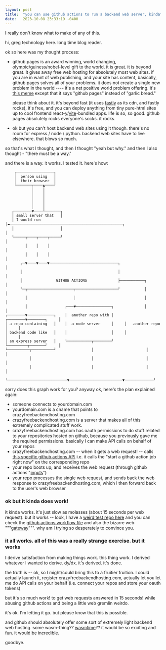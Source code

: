 ```yaml
---
layout: post
title:  "you can use github actions to run a backend web server, kinda"
date:   2023-10-08 23:33:19 -0400
---
```


I really don't know what to make of any of this.

hi, greg technology here. long time blog reader.

ok so here was my thought process:
- github pages is an award winning, world changing, olympic/guiness/nobel-level gift to the world. it is great. it is beyond great. it gives away free web hosting for absolutely most web sites. if you are in want of web publishing, and your site has content, basically, github pages solves all of your problems. it does not create a single new problem in the world ---- it's a net positive world problem offering. it's [this meme](https://knowyourmeme.com/memes/yeah-sex-is-cool-but) except that it says "github pages" instead of "garlic bread."
  
  please think about it. it's beyond fast (it uses [fastly](https://www.fastly.com/) as its cdn, and fastly rocks), it's free, and you can deploy anything from tiny pure-html sites up to cool frontend react-y/[vite](https://vitejs.dev/)-bundled apps. life is so, so good. github pages absolutely rocks everyone's socks. it rocks.
- ok but you can't host backend web sites using it though. there's no room for express / node / python. backend web sites have to live elsewhere. that blows so much.

so that's what I thought, and then I thought "yeah but why." and then I also thought - "there must be a way."

and there is a way. it works. I tested it. here's how:

```
    ┌─────────────────┐
    │  person using   │
    │  their browser  │
    └───────┬────▲────┘
            │    │
            │    │
            │    │
            │    │
            │    │
   ┌────────▼────┴───────┐
   │ small server that   │
   │ I would run         │◄───────────────────────────────────────────────────┐
   │                     │                                                    │
   └─────┬────┬────┬─────┘                                                    │
         │    │    │                                                          │
         │    │    │                                                          │
       ┌─▼────▼────▼───────────────────────────────┐                          │
       │                                           │                          │
       │               GITHUB ACTIONS              ├───────────┐              │
       └─┬─────────────────────┬───────────────────┘           │              │
         │                     │                               │              │
         │                 ┌───▼────────────────┐              │              │
┌────────▼────────────┐    │  another repo with │     ┌────────▼────────┐     │
│ a repo containing   │    │  a node server     │     │   another repo  │     │
│ backend code like   │    │                    │     │                 │     │
│ an express server   │    └───────────┬────────┘     └─────────┬───────┘     │
└──────────┬──────────┘                │                        │             │
           │                           │                        │             │
           │                           │                        │             │
           └───────────────────────────▼────────────────────────▼─────────────┘
```

sorry does this graph work for you? anyway ok, here's the plan explained again:

- someone connects to yourdomain.com
- yourdomain.com is a cname that points to crazyfreebackendhosting.com
- crazyfreebackendhosting.com is a server that makes all of this extremely complicated stuff work.
- crazyfreebackendhosting.com has oauth permissions to do stuff related to your repositories hosted on github, because you previously gave me the required permissions. basically I can make API calls on behalf of your repos
- crazyfreebackendhosting.com -- when it gets a web request! -- calls [this specific github actions API](https://docs.github.com/en/rest/actions/workflows?apiVersion=2022-11-28#create-a-workflow-dispatch-event) i.e. it calls the "start a github action job right now" on the corresponding repo
- your repo boots up, and receives the web request (through github actions "[inputs](https://docs.github.com/en/actions/creating-actions/metadata-syntax-for-github-actions#inputs)")
- your repo processes the single web request, and sends back the web response to crazyfreebackendhosting.com, which I then forward back to the user's web browser

### ok but it kinda does work!

it kinda works. it's just slow as molasses (about 15 seconds per web request). but it works -- look, I have a [weird test repo here](https://github.com/gregsadetsky/this-repo-demonstrates-that-you-can-use-github-actions-as-a-way-to-run-backend-web-servers-badly) and you can check the [github actions workflow file](https://github.com/gregsadetsky/this-repo-demonstrates-that-you-can-use-github-actions-as-a-way-to-run-backend-web-servers-badly/blob/main/.github/workflows/github-actions-demo.yml) and also the bizarre web """[gateway](https://github.com/gregsadetsky/this-repo-demonstrates-that-you-can-use-github-actions-as-a-way-to-run-backend-web-servers-badly/blob/main/github-actions-gateway.mjs)""". why am I trying so desperately to convince you.

### it all works. all of this was a really strange exercise. but it works

I derive satisfaction from making things work. this thing work. I derived whatever I wanted to derive. dy/dx. it's derived. it's done.

the truth is -- ok, so I might/could bring this to a fruitier fruition. I could actually launch it, register crazyfreebackendhosting.com, actually let you let me do API calls on your behalf (i.e. connect your repos and store your oauth tokens)

but it's so much work! to get web requests answered in 15 seconds! while abusing github actions and being a little web gremlin weirdo.

it's ok. I'm letting it go. but please know that this is possible.

and github should absolutely offer some sort of extremely light backend web hosting. some wasm-thing?? [wasmtime](https://wasmtime.dev/)?? it would be so exciting and fun. it would be incredible.

goodbye.